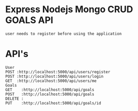 # Express Nodejs Mongo CRUD GOALS API
```
user needs to register before using the application
```
# API's
```
User
POST :http://localhost:5000/api/users/register
POST :http://localhost:5000/api/users/login
GET  :http://localhost:5000/api/users/me
Goals
GET    :http://localhost:5000/api/goals
POST   :http://localhost:5000/api/goals
DELETE :
PUT    :http://localhost:5000/api/goals/id
```